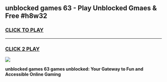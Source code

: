 
## unblocked games 63 - Play Unblocked Gmaes & Free #h8w32
<h3>
<a href="https://premium.freeplayer.one?title=unblocked_games_63&ref=01M">CLICK TO PLAY</a></h3>
<hr>

<h3>
<a href="https://premium.freeplayer.one?title=unblocked_games_63&ref=01M">CLICK 2 PLAY</a>
  
</h3>

<a href="https://premium.freeplayer.one?title=unblocked_games_63&ref=01M"><img src="https://clearcache.store/games.png"></a>


**unblocked games 63 games unblocked: Your Gateway to Fun and Accessible Online Gaming**
